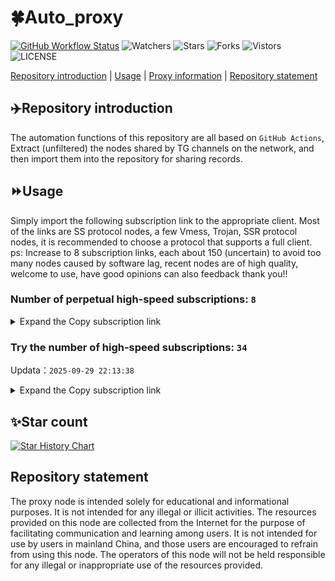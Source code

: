 # 🍀Auto_proxy
[![GitHub Workflow Status](https://img.shields.io/github/actions/workflow/status/PangTouY00/Auto_proxy/main.yml?branch=main)](https://github.com/PangTouY00/Auto_proxy/actions/workflows/main.yml?branch=main) 
![Watchers](https://img.shields.io/github/watchers/w1770946466/Auto_proxy) ![Stars](https://img.shields.io/github/stars/PangTouY00/Auto_proxy) ![Forks](https://img.shields.io/github/forks/w1770946466/Auto_proxy) ![Vistors](https://visitor-badge.laobi.icu/badge?page_id=PangTouY00.Auto_proxy) ![LICENSE](https://img.shields.io/badge/license-CC%20BY--SA%204.0-green.svg)

[Repository introduction](https://github.com/PangTouY00/Auto_proxy#Repositoryintroduction) | [Usage](https://github.com/PangTouY00/Auto_proxy#Usage) | [Proxy information](https://github.com/PangTouY00/Auto_proxy#Proxyinformation) | [Repository statement](https://github.com/PangTouY00/Auto_proxy#Repositorystatement)

## ✈️Repository introduction
The automation functions of this repository are all based on `GitHub Actions`,
Extract (unfiltered) the nodes shared by TG channels on the network, and then import them into the repository for sharing records.

## ⏩Usage
Simply import the following subscription link to the appropriate client. Most of the links are SS protocol nodes, a few Vmess, Trojan, SSR protocol nodes, it is recommended to choose a protocol that supports a full client.
ps: Increase to 8 subscription links, each about 150 (uncertain) to avoid too many nodes caused by software lag, recent nodes are of high quality, welcome to use, have good opinions can also feedback thank you!!

### Number of perpetual high-speed subscriptions: `8`

<details>
  <summary>Expand the Copy subscription link</summary>

  
- [Multiprotocol Base64 encoding](https://raw.githubusercontent.com/PangTouY00/Auto_proxy/main/Long_term_subscription1)
`https://raw.githubusercontent.com/PangTouY00/Auto_proxy/main/Long_term_subscription_num`
`Total number of merge nodes: 267`

- [Multiprotocol Base64 encoding](https://raw.githubusercontent.com/PangTouY00/Auto_proxy/main/Long_term_subscription1)
`https://raw.githubusercontent.com/PangTouY00/Auto_proxy/main/Long_term_subscription1`
`Total number of merge nodes: 34`

- [Multiprotocol Base64 encoding](https://raw.githubusercontent.com/PangTouY00/Auto_proxy/main/Long_term_subscription2)
`https://raw.githubusercontent.com/PangTouY00/Auto_proxy/main/Long_term_subscription2`
`Total number of merge nodes: 34`

- [Multiprotocol Base64 encoding](https://raw.githubusercontent.com/PangTouY00/Auto_proxy/main/Long_term_subscription3)
`https://raw.githubusercontent.com/PangTouY00/Auto_proxy/main/Long_term_subscription3`
`Total number of merge nodes: 34`

- [Multiprotocol Base64 encoding](https://raw.githubusercontent.com/PangTouY00/Auto_proxy/main/Long_term_subscription4)
`https://raw.githubusercontent.com/PangTouY00/Auto_proxy/main/Long_term_subscription4`
`Total number of merge nodes: 34`

- [Multiprotocol Base64 encoding](https://raw.githubusercontent.comPangTouY00/Auto_proxy/main/Long_term_subscription5)
`https://raw.githubusercontent.com/PangTouY00/Auto_proxy/main/Long_term_subscription5`
`Total number of merge nodes: 34`

- [Multiprotocol Base64 encoding](https://raw.githubusercontent.com/PangTouY00/Auto_proxy/main/Long_term_subscription6)
`https://raw.githubusercontent.com/PangTouY00/Auto_proxy/main/Long_term_subscription6`
`Total number of merge nodes: 34`

- [Multiprotocol Base64 encoding](https://raw.githubusercontent.com/PangTouY00/Auto_proxy/main/Long_term_subscription7)
`https://raw.githubusercontent.com/PangTouY00/Auto_proxy/main/Long_term_subscription7`
`Total number of merge nodes: 34`

- [Multiprotocol Base64 encoding](https://raw.githubusercontent.com/PangTouY00/Auto_proxy/main/Long_term_subscription8)
`https://raw.githubusercontent.com/PangTouY00/Auto_proxy/main/Long_term_subscription8`
`Total number of merge nodes: 29`

- [Clash subscription](https://raw.githubusercontent.com/PangTouY00/Auto_proxy/main/Long_term_subscription2.yaml)
`https://raw.githubusercontent.com/PangTouY00/Auto_proxy/main/Long_term_subscription1.yaml`


- [Clash subscription](https://raw.githubusercontent.com/PangTouY00/Auto_proxy/main/Long_term_subscription2.yaml)
`https://raw.githubusercontent.com/PangTouY00/Auto_proxy/main/Long_term_subscription2.yaml`


- [Clash subscription](https://raw.githubusercontent.com/PangTouY00/Auto_proxy/main/Long_term_subscription3.yaml)
`https://raw.githubusercontent.com/PangTouY00/Auto_proxy/main/Long_term_subscription3.yaml`
  
</details>

### Try the number of high-speed subscriptions: `34`
Updata：`2025-09-29 22:13:38`


<details>
  <summary>Expand the Copy subscription link</summary>  















































































































































































































































































































































































































































































































































































































































































































































































































































































































































































































































































































































































































































































































































































































































































































































































































































































































































































































































































































































































































































































































































































































































































































































































































































































































































































































































































































































































































































































































































































































































































































































































































































































































































































































































































































































































































































































































































































































































































































































































































































































































































































































































































































































































































































































































































































































































































































































































































































































































































































































































































































































































































































































































































































































































































































































































































































































































































































































































































































































































































































































































































































































































































































































































































































































































































































































































































































































































































































































































































































































































































































































































































































































































































































































































































































































































































































































































































































































































































































































































































































































































































































































































































































































































































































































































































































































































































































































































































































































































































































































































































































































































































































































































































































































































































































































































































































































































































































































































































































































































































































































































































































































































































































































































































































































































































































































































































































































































































































































































































































































































































































































































































































































































































































































































































































































































































































































































































































































































































































































































































































































































































































































































































































































































































































































































































































































































































































































































































































































































































































































































































































































































































































































































































































































































































































































































































































































































































































































































































































































































































































































































































































































































































































































































































































































































































































































































































































































































































































































































































































































































































































































































































































































































































































































































































































































































































































































































































































































































































































































































































































































































































































































































































































































































































































































































































































































































































































































































































































































































































































































































































































































































































































































































































































































































































































































































































































































































































































































































































































































































































































































































































































































































































































































































































































































































































































































































































































































































































































































































































































































































































































































































































































































































































































































































































































































































































































































































































































































































































































































































































































































































































































































































































































































































































































































































































































































































































































































































































































































































































































































































































































































































































































































































































































































































































































































































































































































































































































































































































































































































































































































































































































































































































































































































































































































































































































































































































































































































































































































































































































































































































































































































































































































































































































































































































































































































































































































































































































































































































































































































































































































































































































































































































































































































































































































































































































































































































































































































>Trial subscription：
`https://ldld.whtjdasha.com/api/v1/client/subscribe?token=e7ce1657ecda52fa6c0a10e6feacbf01`




>Trial subscription：
`https://xiaoby.com/api/v1/client/subscribe?token=77b3aca8ad5af50c4137a2dc6b4316de`




>Trial subscription：
`https://ldldo.top/api/v1/client/subscribe?token=b1c6c538263760d5bc90247ba29b81e9`




>Trial subscription：
`http://107.173.31.17/api/v1/client/subscribe?token=4eb2865183742c66a04d946b0004dc71`




>Trial subscription：
`https://nekocloud.xx.kg/api/v1/client/subscribe?token=56dd73ccf37ae91da447e061766e60b2`




>Trial subscription：
`https://newbee.cyou/api/v1/client/subscribe?token=db9132e3fc379b1ec2815b21394d7df9`




>Trial subscription：
`https://ld88.nxxbbf.com/api/v1/client/subscribe?token=3629a730c98e7038b6fcfa2aad26446c`




>Trial subscription：
`https://wdawd.ldldfwq.top/api/v1/client/subscribe?token=1982b0af6e17dd619b05b2ae45023955`




>Trial subscription：
`https://mugagw.leidwxzcw.xyz/api/v1/client/subscribe?token=9e0a0d9e0c3379cbc23b59a11cb4028a`




>Trial subscription：
`https://old-v2b.linkedton.com/api/v1/client/subscribe?token=8facaaca4efd29b872d371effe0af0a2`




>Trial subscription：
`https://ylccloud.top/api/v1/client/subscribe?token=c25865f099d59815744c87f71516ff44`




>Trial subscription：
`https://sufujia.top/api/v1/client/subscribe?token=b82f9c97061957c5fb9346004c6e2073`




>Trial subscription：
`https://gods2.dashicn.buzz/api/v1/client/subscribe?token=5fe3a73f3c27e736899c3c470aadd248`




>Trial subscription：
`https://nekocloud.qzz.io/api/v1/client/subscribe?token=cafa316e2d0cda311bfaa302fdcad80c`




>Trial subscription：
`https://linlujs.cloud/api/v1/client/subscribe?token=8b8f4bb34dfb9adc26f4b90128e40c7f`




>Trial subscription：
`https://xiaohuolongjc.top/api/v1/client/subscribe?token=959576d157d6ae9302068bddfaebfa41`




>Trial subscription：
`https://asdaw.leidwxzcw.xyz/api/v1/client/subscribe?token=10e46ff16d2dc2b786f6003c11286818`




>Trial subscription：
`https://a.guojiajia.filegear-sg.me/api/v1/client/subscribe?token=6a7ba07e8647dbf2a67992a222befd2a`




>Trial subscription：
`https://kingfisher.top/api/v1/client/subscribe?token=b31db0aae3777738dec016a6cecd3e38`




>Trial subscription：
`https://fs.v2rayse.com/share/20250929/qka32s4g5k.txt`




>Trial subscription：
`https://api.skrspc.org/api/v1/client/subscribe?token=df8bdf1d30ae006a79243d9d41a67e33`




>Trial subscription：
`https://go.yueyun.de/api/v1/client/subscribe?token=7039a3e3c9ef501a76eb691da5ea4da4`




>Trial subscription：
`https://v2s.ip-ddns.com/api/v1/client/subscribe?token=f01ace81a1b2e7784990bfac590027ad`




>Trial subscription：
`https://yywhale.com/api/v1/client/subscribe?token=57ac3db932fd29738746ca1d18b49323`




>Trial subscription：
`https://dl.vfkum.website/api/v1/client/subscribe?token=5089b6d32b82c27e8636468aa1ebfca9`




>Trial subscription：
`https://gods1.dashicn.buzz/api/v1/client/subscribe?token=219c3cbbb5da51551d6410b6ad6eaeee`




>Trial subscription：
`https://www.eeevpn.com/api/v1/client/subscribe?token=fe1a944b58ab8d23b64a7a152c47b539`




>Trial subscription：
`https://qingyun.zybs.eu.org/api/v1/client/subscribe?token=5889f6bf150e4fc630eec28bf81350d3`




>Trial subscription：
`https://cn.newbee.cyou/api/v1/client/subscribe?token=d6b094ba7c5ffbad93891eded5b56c1b`




>Trial subscription：
`https://gods3.dashicn.buzz/api/v1/client/subscribe?token=899adbb0d730058f5dde8302bb76399e`




>Trial subscription：
`https://b.guojiajia.filegear-sg.me/api/v1/client/subscribe?token=a38d0295fdc89d731bc3221f98f8701b`




>Trial subscription：
`https://multiserver.multiserveradelshoop.com/api/v1/client/subscribe?token=f3b855f6905e2c4c5b6bc6c916e55ba2`




>Trial subscription：
`https://www.camael.top/api/v1/client/subscribe?token=366ef7a2fc012c477f5540dcc7c76007`




>Trial subscription：
`https://dashuai.us/api/v1/client/subscribe?token=362fcf19c45d3a6ac1af0fcf3b97c9ad`



</details>

## ✨Star count
[![Star History Chart](https://api.star-history.com/svg?repos=PangTouY00/Auto_proxy&type=Date)](https://star-history.com/#w1770946466/Auto_proxy&Date)



## Repository statement
The proxy node is intended solely for educational and informational purposes. It is not intended for any illegal or illicit activities. The resources provided on this node are collected from the Internet for the purpose of facilitating communication and learning among users. It is not intended for use by users in mainland China, and those users are encouraged to refrain from using this node. The operators of this node will not be held responsible for any illegal or inappropriate use of the resources provided.
